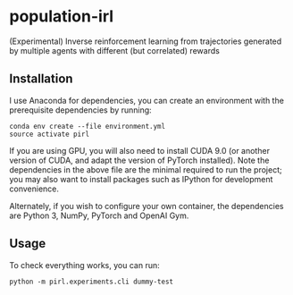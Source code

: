# population-irl
(Experimental) Inverse reinforcement learning from trajectories generated by multiple agents with different (but correlated) rewards

## Installation

I use Anaconda for dependencies, you can create an environment with the prerequisite dependencies by running:

	conda env create --file environment.yml 
	source activate pirl

If you are using GPU, you will also need to install CUDA 9.0 (or another version of CUDA, and adapt the version of PyTorch installed). Note the dependencies in the above file are the minimal required to run the project; you may also want to install packages such as IPython for development convenience.

Alternately, if you wish to configure your own container, the dependencies are Python 3, NumPy, PyTorch and OpenAI Gym.

## Usage

To check everything works, you can run:

	python -m pirl.experiments.cli dummy-test
